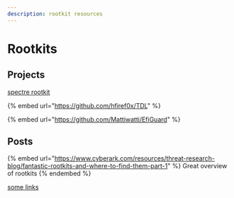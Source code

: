 ```yaml
---
description: rootkit resources
---
```


# Rootkits

## Projects

[spectre rootkit](https://github.com/D4stiny/spectre)

{% embed url="https://github.com/hfiref0x/TDL" %}

{% embed url="https://github.com/Mattiwatti/EfiGuard" %}

## Posts

{% embed url="https://www.cyberark.com/resources/threat-research-blog/fantastic-rootkits-and-where-to-find-them-part-1" %}
Great overview of rootkits
{% endembed %}

[some links](https://github.com/rmusser01/Infosec\_Reference/blob/master/Draft/Rootkits.md)
